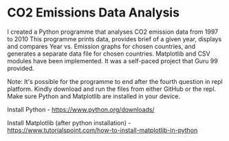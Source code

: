 # CO2 Emissions Data Analysis

I created a Python programme that analyses CO2 emission data from 1997 to 2010 This programme prints data, provides brief of a given year, displays and compares Year vs. Emission graphs for chosen countries, and generates a separate data file for chosen countries. Matplotlib and CSV modules have been implemented. It was a self-paced project that Guru 99 provided.

Note: It's possible for the programme to end after the fourth question in repl platform. Kindly download and run the files from either GitHub or the repl. Make sure Python and Matplotlib are installed in your device.

Install Python - https://www.python.org/downloads/

Install Matplotlib (after python installation) - https://www.tutorialspoint.com/how-to-install-matplotlib-in-python
